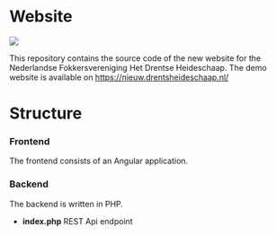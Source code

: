 # Website
![](https://github.com/nfdh/website/workflows/CI/badge.svg)

This repository contains the source code of the new website for the Nederlandse Fokkersvereniging
Het Drentse Heideschaap.
The demo website is available on https://nieuw.drentsheideschaap.nl/

# Structure
### Frontend
The frontend consists of an Angular application.

### Backend
The backend is written in PHP.
- **index.php** REST Api endpoint
